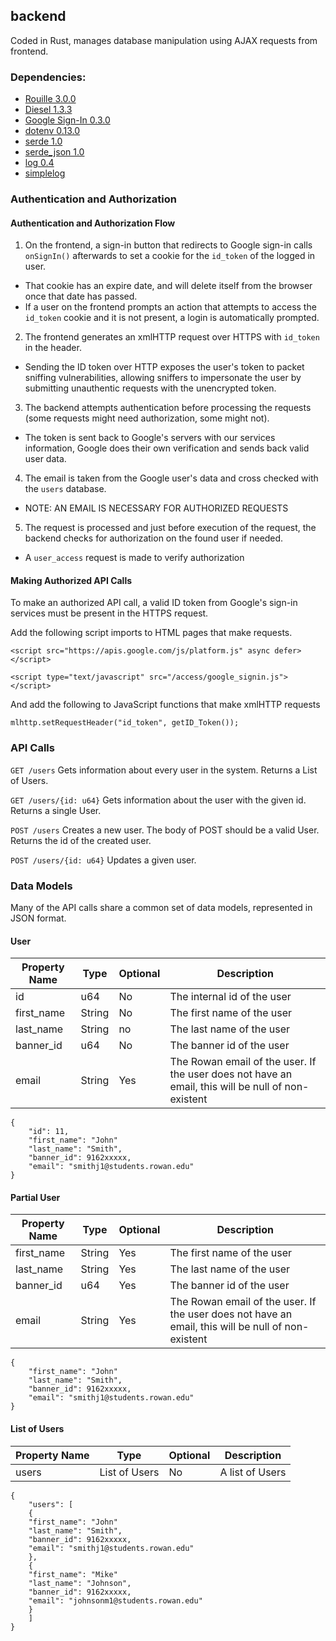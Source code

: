 ## backend
Coded in Rust, manages database manipulation using AJAX requests from frontend.

### Dependencies:
* [Rouille 3.0.0](https://github.com/tomaka/rouille)
* [Diesel 1.3.3](https://github.com/diesel-rs/diesel)
* [Google Sign-In 0.3.0](https://github.com/wyyerd/google-signin-rs)
* [dotenv 0.13.0](https://github.com/sgrif/rust-dotenv)
* [serde 1.0](https://github.com/serde-rs/serde)
* [serde_json 1.0](https://github.com/serde-rs/json)
* [log 0.4](https://github.com/rust-lang-nursery/log)
* [simplelog](https://github.com/drakulix/simplelog.rs)

### Authentication and Authorization

#### Authentication and Authorization Flow
1. On the frontend, a sign-in button that redirects to Google sign-in calls `onSignIn()` afterwards to set a cookie for the `id_token` of the logged in user.
  * That cookie has an expire date, and will delete itself from the browser once that date has passed.
  * If a user on the frontend prompts an action that attempts to access the `id_token` cookie and it is not present, a login is automatically prompted.
2. The frontend generates an xmlHTTP request over HTTPS with `id_token` in the header.
  * Sending the ID token over HTTP exposes the user's token to packet sniffing vulnerabilities, allowing sniffers to impersonate the user by submitting unauthentic requests with the unencrypted token.
3. The backend attempts authentication before processing the requests (some requests might need authorization, some might not).
  * The token is sent back to Google's servers with our services information, Google does their own verification and sends back valid user data.
4. The email is taken from the Google user's data and cross checked with the `users` database.
  * NOTE: AN EMAIL IS NECESSARY FOR AUTHORIZED REQUESTS
5. The request is processed and just before execution of the request, the backend checks for authorization on the found user if needed.
  * A `user_access` request is made to verify authorization

#### Making Authorized API Calls

To make an authorized API call, a valid ID token from Google's sign-in services must be present in the HTTPS request.

Add the following script imports to HTML pages that make requests. 

`<script src="https://apis.google.com/js/platform.js" async defer></script>`

`<script type="text/javascript" src="/access/google_signin.js"></script>`


And add the following to JavaScript functions that make xmlHTTP requests

`mlhttp.setRequestHeader("id_token", getID_Token());`

### API Calls

`GET /users`
Gets information about every user in the system. Returns a List of Users.

`GET /users/{id: u64}`
Gets information about the user with the given id. Returns a single User.

`POST /users`
Creates a new user. The body of POST should be a valid User. Returns the id of the created user.

`POST /users/{id: u64}`
Updates a given user.

### Data Models

Many of the API calls share a common set of data models, represented in JSON format.

#### User
| Property Name | Type   | Optional | Description |
|---------------|--------|----------|-------------|
| id            | u64    | No       | The internal id of the user |
| first_name    | String | No       | The first name of the user |
| last_name     | String | no       | The last name of the user |
| banner_id     | u64    | No       | The banner id of the user |
| email         | String | Yes      | The Rowan email of the user. If the user does not have an email, this will be null of non-existent |
```
{
    "id": 11,
    "first_name": "John"
    "last_name": "Smith",
    "banner_id": 9162xxxxx,
    "email": "smithj1@students.rowan.edu"
}
```

#### Partial User
| Property Name | Type   | Optional | Description |
|---------------|--------|----------|-------------|
| first_name    | String | Yes      | The first name of the user |
| last_name     | String | Yes      | The last name of the user |
| banner_id     | u64    | Yes      | The banner id of the user |
| email         | String | Yes      | The Rowan email of the user. If the user does not have an email, this will be null of non-existent |
```
{
    "first_name": "John"
    "last_name": "Smith",
    "banner_id": 9162xxxxx,
    "email": "smithj1@students.rowan.edu"
}
```

#### List of Users
| Property Name | Type          | Optional | Description     |
|---------------|---------------|----------|-----------------|
| users         | List of Users | No       | A list of Users |
```
{
    "users": [
    {
    "first_name": "John"
    "last_name": "Smith",
    "banner_id": 9162xxxxx,
    "email": "smithj1@students.rowan.edu"
    },
    {
    "first_name": "Mike"
    "last_name": "Johnson",
    "banner_id": 9162xxxxx,
    "email": "johnsonm1@students.rowan.edu"
    }
    ]
}
```
